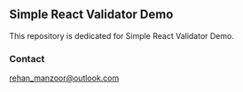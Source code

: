 ## Simple React Validator Demo

This repository is dedicated for Simple React Validator Demo.

### Contact

[rehan_manzoor@outlook.com](mailto://rehan_manzoor@outlook.com)